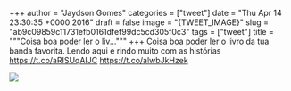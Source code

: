 
+++
author = "Jaydson Gomes"
categories = ["tweet"]
date = "Thu Apr 14 23:30:35 +0000 2016"
draft = false
image = "{TWEET_IMAGE}"
slug = "ab9c09859c11731efb0161dfef99dc5cd305f0c3"
tags = ["tweet"]
title = """Coisa boa poder ler o liv..."""
+++
Coisa boa poder ler o livro da tua banda favorita. Lendo aqui e rindo muito com as histórias https://t.co/aRISUqAIJC https://t.co/alwbJkHzek

![](/images/tweet-media/720756166574370816-CgCjlobWQAAXTxQ.jpg)
